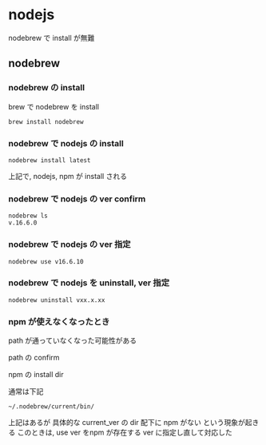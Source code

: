 
# nodejs


nodebrew で install が無難


## nodebrew

### nodebrew の install

brew で nodebrew を install
```
brew install nodebrew
```


### nodebrew で nodejs の install

```
nodebrew install latest
```

上記で, nodejs, npm が install される


### nodebrew で nodejs の ver confirm
```
nodebrew ls
v.16.6.0
```

### nodebrew で nodejs の ver 指定
```
nodebrew use v16.6.10
```

### nodebrew で nodejs を uninstall, ver 指定
```
nodebrew uninstall vxx.x.xx
```



### npm が使えなくなったとき

path が通っていなくなった可能性がある

path の confirm

npm の install dir

通常は下記
```
~/.nodebrew/current/bin/
```

上記はあるが
具体的な current_ver の dir 配下に npm がない
という現象が起きる
このときは, use ver をnpm が存在する ver に指定し直して対応した








